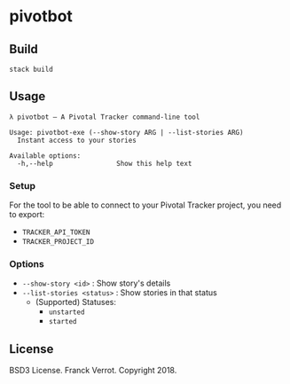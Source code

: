 # pivotbot

## Build

`stack build`


## Usage

```
λ pivotbot – A Pivotal Tracker command-line tool

Usage: pivotbot-exe (--show-story ARG | --list-stories ARG)
  Instant access to your stories

Available options:
  -h,--help                Show this help text
```

### Setup

For the tool to be able to connect to your Pivotal Tracker project, you need to export:

* `TRACKER_API_TOKEN`
* `TRACKER_PROJECT_ID`

### Options

* `--show-story <id>` : Show story's details
* `--list-stories <status>` : Show stories in that status
  * (Supported) Statuses:
    * `unstarted`
    * `started`


## License

BSD3 License.  Franck Verrot. Copyright 2018.
